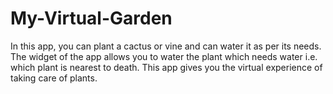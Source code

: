 # My-Virtual-Garden

In this app, you can plant a cactus or vine and can water it as per its needs. The widget of the app allows you to water the plant which needs water i.e. which plant is nearest to death. This app gives you the virtual experience of taking care of plants.

